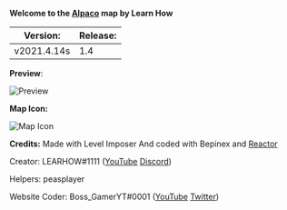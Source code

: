 **Welcome to the [Alpaco](https://github.com/LEARNHOW1/Among-Us-Map-Alpaco) map by Learn How**


| Version:  |Release:   |
| ------------ | -------|
| v2021.4.14s  | 1.4  |



**Preview**:

![Preview](https://cdn.discordapp.com/attachments/805550045545365544/835224913060036618/unknown.png)

**Map Icon:**

![Map Icon](https://cdn.discordapp.com/attachments/805550045545365544/835225502561992754/wAttM2C5QvVAAAAABJRU5ErkJggg.png)



**Credits:**
Made with Level Imposer
And coded with Bepinex and [Reactor](https://docs.reactor.gg)

Creator: LEARHOW#1111 ([YouTube](https://youtube.com/learnhow10) [Discord](https://discord.gg/yTD3EH7jB2))

Helpers: peasplayer

Website Coder: Boss_GamerYT#0001 ([YouTube](https://www.youtube.com/channel/UCrxmzQfOX3T9LRIHkh9Jglw) [Twitter](https://twitter.com/BossGamerYT8))

